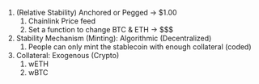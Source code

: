 1. (Relative Stability) Anchored or Pegged -> $1.00
    1. Chainlink Price feed
    2. Set a function to change BTC & ETH -> $$$
2. Stability Mechanism (Minting): Algorithmic (Decentralized)
    1. People can only mint the stablecoin with enough collateral (coded)
3. Collateral: Exogenous (Crypto)
    1. wETH
    2. wBTC